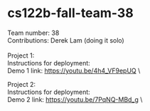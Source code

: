 # cs122b-fall-team-38

Team number: 38\
Contributions: Derek Lam (doing it solo)\
\
Project 1:\
Instructions for deployment: \
Demo 1 link: https://youtu.be/4h4_VF9epUQ \

Project 2:\
Instructions for deployment: \
Demo 2 link: https://youtu.be/7PqNQ-MBd_g \
